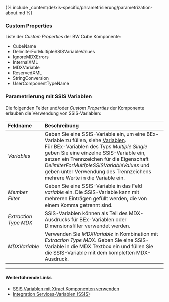 
{% include _content/de/xis-specific/parametrisierung/parametrization-about.md  %}

### Custom Properties

Liste der *Custom Properties* der BW Cube Komponente:
- CubeName
- DelimiterForMultipleSSISVariableValues
- IgnoreMDXErrors
- InternalXML
- MDXVariable
- ReservedXML
- StringConversion
- UserComponentTypeName

### Parametrierung mit SSIS Variablen
Die folgenden Felder und/oder *Custom Properties* der Komponente erlauben die Verwendung von SSIS-Variablen:

|Feldname|Beschreibung|
|:----|:----|
|*Variables*| Geben Sie eine SSIS-Variable ein, um eine BEx-Variable zu füllen, siehe [Variablen](./variablen). <br>Für BEx-Variablen des Typs *Multiple Single* geben Sie eine einzelne SSIS-Variable ein, setzen ein Trennzeichen für die Eigenschaft *DelimiterForMultipleSSISVariableValues* und geben unter Verwendung des Trennzeichens mehrere Werte in die Variable ein.|
|*Member Filter*        | Geben Sie eine SSIS-Variable in das Feld *variable* ein. Die SSIS-Variable kann mit mehreren Einträgen gefüllt werden, die von einem Komma getrennt sind.|
|*Extraction Type MDX* |SSIS-Variablen können als Teil des MDX-Ausdrucks für BEx-Variablen oder Dimensionsfilter verwendet werden. |
|*MDXVariable*        |Verwenden Sie *MDXVariable* in Kombination mit *Extraction Type MDX*. Geben Sie eine SSIS-Variable in die MDX Textbox ein und füllen Sie die SSIS-Variable mit dem kompletten MDX-Ausdruck.|


****
#### Weiterführende Links
- [SSIS Variablen mit Xtract Komponenten verwenden](../parametrisierung/parametrisierung-variablen) 
- [Integration Services-Variablen (SSIS)](https://docs.microsoft.com/de-de/sql/integration-services/integration-services-ssis-variables?view=sql-server-ver15)